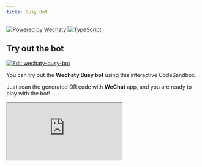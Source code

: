 ```yaml
---
title: Busy Bot
---
```


[![Powered by Wechaty](https://img.shields.io/badge/Powered%20By-Wechaty-brightgreen.svg)](https://github.com/Wechaty/wechaty)
[![TypeScript](https://img.shields.io/badge/%3C%2F%3E-TypeScript-blue.svg)](https://www.typescriptlang.org/)

## Try out the bot

[![Edit wechaty-busy-bot](https://codesandbox.io/static/img/play-codesandbox.svg)](https://codesandbox.io/s/github/sbis04/wechaty-busy-bot/tree/main/?fontsize=12&hidenavigation=1&module=%2Fbusy-bot.js&theme=dark)

You can try out the **Wechaty Busy bot** using this interactive CodeSandbox.

Just scan the generated QR code with **WeChat** app, and you are ready to play with the bot!

<iframe
  class="codesandbox"
  src="https://codesandbox.io/embed/github/sbis04/wechaty-busy-bot/tree/main/?fontsize=12&hidenavigation=1&module=%2Fbusy-bot.js&theme=dark"
  sandbox="allow-modals allow-forms allow-popups allow-scripts allow-same-origin"
></iframe>
